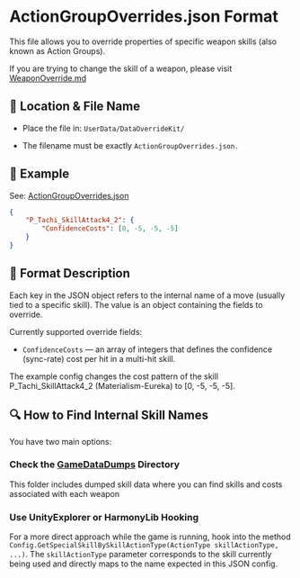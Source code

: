 # ActionGroupOverrides.json Format

This file allows you to override properties of specific weapon skills (also known as Action Groups).

If you are trying to change the skill of a weapon, please visit [WeaponOverride.md](WeaponOverride.md)

## 📄 Location & File Name

* Place the file in: `UserData/DataOverrideKit/`

* The filename must be exactly `ActionGroupOverrides.json.`

## 📂 Example

See: [ActionGroupOverrides.json](../ExampleConfigs/ActionGroupOverrides.json)

```json
{
    "P_Tachi_SkillAttack4_2": {
        "ConfidenceCosts": [0, -5, -5, -5]
    }
}
```

## 🧩 Format Description

Each key in the JSON object refers to the internal name of a move (usually tied to a specific skill). The value is an object containing the fields to override.

Currently supported override fields:

* `ConfidenceCosts` — an array of integers that defines the confidence (sync-rate) cost per hit in a multi-hit skill.

The example config changes the cost pattern of the skill P_Tachi_SkillAttack4_2 (Materialism-Eureka) to [0, -5, -5, -5].

## 🔍 How to Find Internal Skill Names

You have two main options:

### Check the [GameDataDumps](../GameDataDumps) Directory

This folder includes dumped skill data where you can find skills and costs associated with each weapon

### Use UnityExplorer or HarmonyLib Hooking

For a more direct approach while the game is running, hook into the method
`Config.GetSpecialSkillBySkillActionType(ActionType skillActionType, ...)`. The `skillActionType` parameter corresponds to the skill currently being used and directly maps to the name expected in this JSON config.
